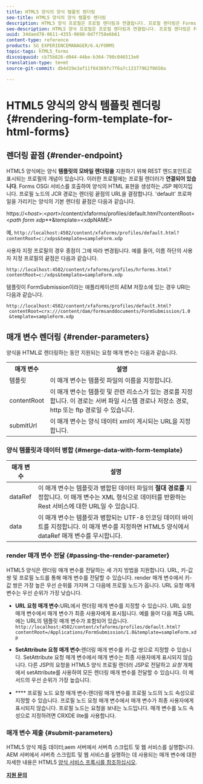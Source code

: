 ```yaml
---
title: HTML5 양식의 양식 템플릿 렌더링
seo-title: HTML5 양식의 양식 템플릿 렌더링
description: HTML5 양식 프로필은 프로필 렌더링과 연결됩니다. 프로필 렌더링은 Forms OSGi 서비스를 호출하여 양식의 HTML 표현을 생성하는 JSP 페이지입니다.
seo-description: HTML5 양식 프로필은 프로필 렌더링과 연결됩니다. 프로필 렌더링은 Forms OSGi 서비스를 호출하여 양식의 HTML 표현을 생성하는 JSP 페이지입니다.
uuid: 34daed78-0611-4355-9698-0d7f758e6b61
content-type: reference
products: SG_EXPERIENCEMANAGER/6.4/FORMS
topic-tags: hTML5_forms
discoiquuid: cb75b826-d044-44be-b364-790c046513e0
translation-type: tm+mt
source-git-commit: db4d19e3af11f04369fc7f6a7c13377962f0650a

---
```



# HTML5 양식의 양식 템플릿 렌더링 {#rendering-form-template-for-html-forms}

## 렌더링 끝점 {#render-endpoint}

HTML5 양식에는 양식 **템플릿의 모바일 렌더링을** 지원하기 위해 REST 엔드포인트로 표시되는 프로필의 개념이 있습니다. 이러한 프로필에는 프로필 렌더러가 **연결되어 있습니다**. Forms OSGi 서비스를 호출하여 양식의 HTML 표현을 생성하는 JSP 페이지입니다. 프로필 노드의 JCR 경로는 렌더링 끝점의 URL을 결정합니다. &#39;default&#39; 프로파일을 가리키는 양식의 기본 렌더링 끝점은 다음과 같습니다.

https://&lt;*host*>:&lt;*port*>/content/xfaforms/profiles/default.html?contentRoot=&lt;*path form xdp***&amp;template=&lt;xdpNAME>

예, `http://localhost:4502/content/xfaforms/profiles/default.html?contentRoot=c:/xdps&template=sampleForm.xdp`

사용자 지정 프로필의 경우 종점이 그에 따라 변경됩니다. 예를 들어, 이름 하단의 사용자 지정 프로필의 끝점은 다음과 같습니다.

`http://localhost:4502/content/xfaforms/profiles/hrforms.html?contentRoot=c:/xdps&template=sampleForm.xdp`

템플릿이 FormSubmission이라는 애플리케이션의 AEM 저장소에 있는 경우 URI는 다음과 같습니다.

```
http://localhost:4502/content/xfaforms/profiles/default.html?
 contentRoot=crx:///content/dam/formsanddocuments/FormSubmission/1.0
 &template=sampleForm.xdp
```

## 매개 변수 렌더링 {#render-parameters}

양식을 HTML로 렌더링하는 동안 지원되는 요청 매개 변수는 다음과 같습니다.

<table> 
 <tbody> 
  <tr> 
   <th><strong>매개 변수 </strong></th> 
   <th><strong>설명</strong></th> 
  </tr> 
  <tr> 
   <td>템플릿<br /> </td> 
   <td>이 매개 변수는 템플릿 파일의 이름을 지정합니다.<br /> </td> 
  </tr> 
  <tr> 
   <td>contentRoot<br /> </td> 
   <td>이 매개 변수는 템플릿 및 관련 리소스가 있는 경로를 지정합니다. 이 경로는 서버 파일 시스템 경로나 저장소 경로, http 또는 ftp 경로일 수 있습니다.<br /> </td> 
  </tr> 
  <tr> 
   <td>submitUrl<br /> </td> 
   <td>이 매개 변수는 양식 데이터 xml이 게시되는 URL을 지정합니다.<br /> </td> 
  </tr> 
 </tbody> 
</table>

### 양식 템플릿과 데이터 병합 {#merge-data-with-form-template}

| 매개 변수 | 설명 |
|---|---|
| dataRef | 이 매개 변수는 템플릿과 병합된 데이터 파일의 **절대 경로를** 지정합니다. 이 매개 변수는 XML 형식으로 데이터를 반환하는 Rest 서비스에 대한 URL일 수 있습니다. |
| data | 이 매개 변수는 템플릿과 병합되는 UTF-8 인코딩 데이터 바이트를 지정합니다. 이 매개 변수를 지정하면 HTML5 양식에서 dataRef 매개 변수를 무시합니다. |

### render 매개 변수 전달 {#passing-the-render-parameter}

HTML5 양식은 렌더링 매개 변수를 전달하는 세 가지 방법을 지원합니다. URL, 키-값 쌍 및 프로필 노드를 통해 매개 변수를 전달할 수 있습니다. render 매개 변수에서 키-값 쌍은 가장 높은 우선 순위를 가지며 그 다음에 프로필 노드가 옵니다. URL 요청 매개 변수는 우선 순위가 가장 낮습니다.

* **URL 요청 매개 변수**:URL에서 렌더링 매개 변수를 지정할 수 있습니다. URL 요청 매개 변수에서 매개 변수가 최종 사용자에게 표시됩니다. 예를 들어 다음 제출 URL에는 URL의 템플릿 매개 변수가 포함되어 있습니다. `http://localhost:4502/content/xfaforms/profiles/default.html?contentRoot=/Applications/FormSubmission/1.0&template=sampleForm.xdp`

* **SetAttribute 요청 매개 변수**:렌더링 매개 변수를 키-값 쌍으로 지정할 수 있습니다. SetAttribute 요청 매개 변수에서 매개 변수는 최종 사용자에게 표시되지 않습니다. 다른 JSP의 요청을 HTML5 양식 프로필 렌더러 JSP로 전달하고 *요청* 개체에서 setAttribute를 사용하여 모든 렌더링 매개 변수를 전달할 수 있습니다. 이 메서드의 우선 순위가 가장 높습니다.

* **** 프로필 노드 요청 매개 변수:렌더링 매개 변수를 프로필 노드의 노드 속성으로 지정할 수 있습니다. 프로필 노드 요청 매개 변수에서 매개 변수가 최종 사용자에게 표시되지 않습니다. 프로필 노드는 요청을 보내는 노드입니다. 매개 변수를 노드 속성으로 지정하려면 CRXDE lite를 사용합니다.

### 매개 변수 제출 {#submit-parameters}

HTML5 양식 제출 데이터;aem 서버에서 서버측 스크립트 및 웹 서비스를 실행합니다. AEM 서버에서 서버측 스크립트 및 웹 서비스를 실행하는 데 사용되는 매개 변수에 대한 자세한 내용은 HTML5 [양식 서비스 프록시를 참조하십시오](/help/forms/using/service-proxy.md).

**[지원 문의](https://www.adobe.com/account/sign-in.supportportal.html)**
